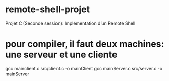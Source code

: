 # remote-shell-projet
Projet C (Seconde session): Implémentation d’un Remote Shell

# pour compiler, il faut deux machines: une serveur et une cliente
gcc mainclient.c src/client.c -o mainClient
gcc mainServer.c src/server.c -o mainServer
